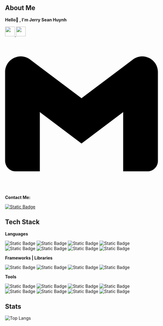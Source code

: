 ## About Me 
**Hello👋 , I'm Jerry Sean Huynh**
<p align="left"> 
<a href="https://www.github.com/Tawanhua" target="_blank" rel="noreferrer">
    <picture>
        <source media="(prefers-color-scheme: dark)" srcset="https://raw.githubusercontent.com/danielcranney/readme-generator/main/public/icons/socials/github-dark.svg" />
        <source media="(prefers-color-scheme: light)" srcset="https://raw.githubusercontent.com/danielcranney/readme-generator/main/public/icons/socials/github.svg" />
        <img src="https://raw.githubusercontent.com/danielcranney/readme-generator/main/public/icons/socials/github.svg" width="32" height="32" />
    </picture>
</a>
<a href="https://www.linkedin.com/in/jerry-huynh/" target="_blank" rel="noreferrer">
    <picture>
        <source media="(prefers-color-scheme: dark)" srcset="https://raw.githubusercontent.com/danielcranney/readme-generator/main/public/icons/socials/linkedin-dark.svg" />
        <source media="(prefers-color-scheme: light)" srcset="https://raw.githubusercontent.com/danielcranney/readme-generator/main/public/icons/socials/linkedin.svg" />
        <img src="https://raw.githubusercontent.com/danielcranney/readme-generator/main/public/icons/socials/linkedin.svg" width="32" height="32" /> 
    </picture> 
</a>
<a href="mailto:jerry.sean.huynh@gmail.com" target="_blank" rel="noreferrer">
    <picture>
        <svg role="img" viewBox="0 0 24 24" xmlns="http://www.w3.org/2000/svg"><title>Gmail</title><path d="M24 5.457v13.909c0 .904-.732 1.636-1.636 1.636h-3.819V11.73L12 16.64l-6.545-4.91v9.273H1.636A1.636 1.636 0 0 1 0 19.366V5.457c0-2.023 2.309-3.178 3.927-1.964L5.455 4.64 12 9.548l6.545-4.91 1.528-1.145C21.69 2.28 24 3.434 24 5.457z"/></svg>
    </picture>
</a>
</p>

**Contact Me:**

[![Static Badge](https://img.shields.io/badge/gmail-%23EA4335?style=for-the-badge&logo=gmail&logoSize=auto&labelColor=black)](https://mail.google.com/mail/u/0/?hl=en&tf=cm&fs=1&to=jerry.sean.huynh@gmail.com)

## Tech Stack
**Languages**

![Static Badge](https://img.shields.io/badge/java-%2340AEF0?style=for-the-badge&logoSize=auto)
 ![Static Badge](https://img.shields.io/badge/kotlin-%237F52FF?style=for-the-badge&logo=kotlin&logoColor=%237F52FF&logoSize=auto&labelColor=black) ![Static Badge](https://img.shields.io/badge/javascript-%23F7DF1E?style=for-the-badge&logo=javascript&logoColor=%23F7DF1E&logoSize=auto&labelColor=black) ![Static Badge](https://img.shields.io/badge/typescript-%233178C6?style=for-the-badge&logo=typescript&logoColor=%233178C6&logoSize=auto&labelColor=black) ![Static Badge](https://img.shields.io/badge/html5-%23E34F26?style=for-the-badge&logo=html5&logoSize=auto&labelColor=black) ![Static Badge](https://img.shields.io/badge/css3-%231572B6?style=for-the-badge&logo=css3&logoColor=%231572B6&logoSize=auto&labelColor=black) ![Static Badge](https://img.shields.io/badge/dart-%230175C2?style=for-the-badge&logo=dart&logoColor=%230175C2&logoSize=auto&labelColor=black) ![Static Badge](https://img.shields.io/badge/python-%233776AB?style=for-the-badge&logo=python&logoColor=%233776AB&logoSize=auto&labelColor=black)


**Frameworks | Libraries**

![Static Badge](https://img.shields.io/badge/springboot-%236DB33F?style=for-the-badge&logo=springboot&logoColor=%236DB33F&logoSize=auto&labelColor=black) ![Static Badge](https://img.shields.io/badge/React-61DAFB?style=for-the-badge&logo=react&logoColor=61DAFB&logoSize=auto&labelColor=black) ![Static Badge](https://img.shields.io/badge/bootstrap-%237952B3?style=for-the-badge&logo=bootstrap&logoColor=%237952B3&logoSize=auto&labelColor=black) ![Static Badge](https://img.shields.io/badge/flutter-%2302569B?style=for-the-badge&logo=flutter&logoColor=%2302569B&logoSize=auto&labelColor=black) 

**Tools**

![Static Badge](https://img.shields.io/badge/visualstudiocode-%23007ACC?style=for-the-badge&logo=visualstudiocode&logoColor=%23007ACC&logoSize=auto&labelColor=black)
 ![Static Badge](https://img.shields.io/badge/intellijidea-%23000000?style=for-the-badge&logo=intellijidea&logoSize=auto&labelColor=black) ![Static Badge](https://img.shields.io/badge/mysql-%234479A1?style=for-the-badge&logo=mysql&logoColor=%234479A1&logoSize=auto&labelColor=black) ![Static Badge](https://img.shields.io/badge/node.js-%235FA04E?style=for-the-badge&logo=nodedotjs&logoColor=%235FA04E&logoSize=auto&labelColor=black) ![Static Badge](https://img.shields.io/badge/docker-%232496ED?style=for-the-badge&logo=docker&logoColor=%232496ED&logoSize=auto&labelColor=black) ![Static Badge](https://img.shields.io/badge/git-%23F05032?style=for-the-badge&logo=git&logoColor=%23F05032&logoSize=auto&labelColor=black) ![Static Badge](https://img.shields.io/badge/mongodb-%2347A248?style=for-the-badge&logo=mongodb&logoColor=%2347A248&logoSize=auto&labelColor=black) ![Static Badge](https://img.shields.io/badge/androidstudio-%233DDC84?style=for-the-badge&logo=androidstudio&logoColor=%233DDC84&logoSize=auto&labelColor=black)



## **Stats**
![Top Langs](https://github-readme-stats.vercel.app/api/top-langs/?username=Tawanhua&layout=compact)
